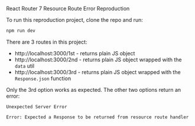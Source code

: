 React Router 7 Resource Route Error Reproduction

To run this reproduction project, clone the repo and run:

```sh
npm run dev
```

There are 3 routes in this project:

- http://localhost:3000/1st - returns plain JS object
- http://localhost:3000/2nd - returns plain JS object wrapped with the `data` util
- http://localhost:3000/3rd - returns plain JS object wrapped with the `Response.json` function

Only the 3rd option works as expected. The other two options return an error:

```
Unexpected Server Error

Error: Expected a Response to be returned from resource route handler
```